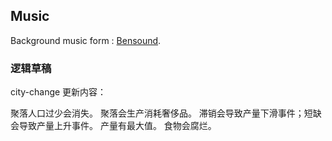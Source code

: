 ## Music

Background music form : [Bensound](https://www.bensound.com).

### 逻辑草稿

city-change 更新内容：

聚落人口过少会消失。
聚落会生产消耗奢侈品。
滞销会导致产量下滑事件；短缺会导致产量上升事件。
产量有最大值。
食物会腐烂。
